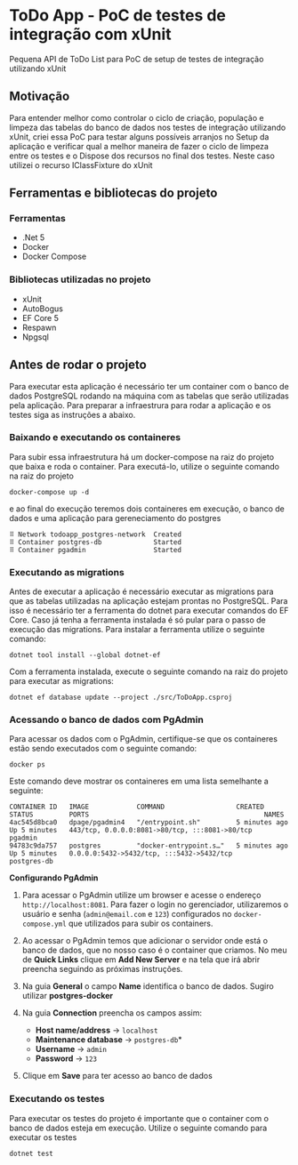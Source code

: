 # ToDo App - PoC de testes de integração com xUnit

Pequena API de ToDo List para PoC de setup de testes de integração utilizando xUnit

## Motivação

Para entender melhor como controlar o ciclo de criação, população e limpeza das tabelas do banco de dados nos testes de integração utilizando xUnit, criei essa PoC para testar alguns possíveis arranjos no Setup da aplicação e verificar qual a melhor maneira de fazer o ciclo de limpeza entre os testes e o Dispose dos recursos no final dos testes. Neste caso utilizei o recurso IClassFixture do xUnit

## Ferramentas e bibliotecas do projeto

### Ferramentas

- .Net 5
- Docker
- Docker Compose

### Bibliotecas utilizadas no projeto

- xUnit
- AutoBogus
- EF Core 5
- Respawn
- Npgsql

## Antes de rodar o projeto

Para executar esta aplicação é necessário ter um container com o banco de dados PostgreSQL rodando na máquina com as tabelas que serão utilizadas pela aplicação. Para preparar a infraestrura para rodar a aplicação e os testes siga as instruções a abaixo.

### Baixando e executando os containeres

Para subir essa infraestrutura há um docker-compose na raiz do projeto que baixa e roda o container. Para executá-lo, utilize o seguinte comando na raiz do projeto

```shell
docker-compose up -d
```

e ao final do execução teremos dois containeres em execução, o banco de dados e uma aplicação para gereneciamento do postgres

```
⠿ Network todoapp_postgres-network  Created
⠿ Container postgres-db             Started
⠿ Container pgadmin                 Started
```

### Executando as migrations

Antes de executar a aplicação é necessário executar as migrations para que as tabelas utilizadas na aplicação estejam prontas no PostgreSQL. Para isso é necessário ter a ferramenta do dotnet para executar comandos do EF Core. Caso já tenha a ferramenta instalada é só pular para o passo de execução das migrations. Para instalar a ferramenta utilize o seguinte comando:

```shell
dotnet tool install --global dotnet-ef
```

Com a ferramenta instalada, execute o seguinte comando na raiz do projeto para executar as migrations:

```shell
dotnet ef database update --project ./src/ToDoApp.csproj
```

### Acessando o banco de dados com PgAdmin

Para acessar os dados com o PgAdmin, certifique-se que os containeres estão sendo executados com o seguinte comando:

```shell
docker ps
```

Este comando deve mostrar os containeres em uma lista semelhante a seguinte:

```shell
CONTAINER ID   IMAGE            COMMAND                  CREATED         STATUS         PORTS                                            NAMES
4ac545d8bca0   dpage/pgadmin4   "/entrypoint.sh"         5 minutes ago   Up 5 minutes   443/tcp, 0.0.0.0:8081->80/tcp, :::8081->80/tcp   pgadmin
94783c9da757   postgres         "docker-entrypoint.s…"   5 minutes ago   Up 5 minutes   0.0.0.0:5432->5432/tcp, :::5432->5432/tcp        postgres-db
```

**Configurando PgAdmin**

1. Para acessar o PgAdmin utilize um browser e acesse o endereço `http://localhost:8081`. Para fazer o login no gerenciador, utilizaremos o usuário e senha (`admin@email.com` e `123`) configurados no `docker-compose.yml` que utilizados para subir os containers.

2. Ao acessar o PgAdmin temos que adicionar o servidor onde está o banco de dados, que no nosso caso é o container que criamos. No meu de **Quick Links** clique em **Add New Server** e na tela que irá abrir preencha seguindo as próximas instruções.

3. Na guia **General** o campo **Name** identifica o banco de dados. Sugiro utilizar **postgres-docker**

4. Na guia **Connection** preencha os campos assim:

   - **Host name/address** -> `localhost`
   - **Maintenance database** -> `postgres-db`\*
   - **Username** -> `admin`
   - **Password** -> `123`

5. Clique em **Save** para ter acesso ao banco de dados

### Executando os testes

Para executar os testes do projeto é importante que o container com o banco de dados esteja em execução. Utilize o seguinte comando para executar os testes

```shell
dotnet test
```
